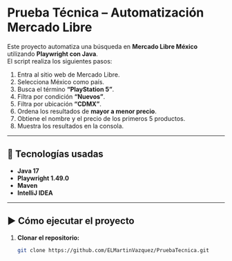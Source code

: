 # Prueba Técnica – Automatización Mercado Libre

Este proyecto automatiza una búsqueda en **Mercado Libre México** utilizando **Playwright con Java**.  
El script realiza los siguientes pasos:

1. Entra al sitio web de Mercado Libre.  
2. Selecciona México como país.  
3. Busca el término **“PlayStation 5”**.  
4. Filtra por condición **“Nuevos”**.  
5. Filtra por ubicación **“CDMX”**.  
6. Ordena los resultados de **mayor a menor precio**.  
7. Obtiene el nombre y el precio de los primeros 5 productos.  
8. Muestra los resultados en la consola.  

---

## 🧰 Tecnologías usadas
- **Java 17**
- **Playwright 1.49.0**
- **Maven**
- **IntelliJ IDEA**

---

## ▶️ Cómo ejecutar el proyecto

1. **Clonar el repositorio:**
   ```bash
   git clone https://github.com/ELMartinVazquez/PruebaTecnica.git
